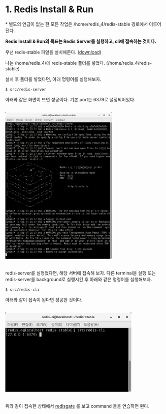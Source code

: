 # 1. Redis Install & Run

\* 별도의 언급이 없는 한 모든 작업은 /home/redis_4/redis-stable 경로에서 이루어진다. 

**Redis Install & Run의 목표는 Redis Server를 실행하고, cli에 접속하는 것이다.**

우선 redis-stable 파일을 설치해준다. ([download](https://redis.io/download))

나는 /home/redis_4/에 redis-stable 폴더를 넣었다. (/home/redis_4/redis-stable)

설치 후 폴더를 넣었다면, 아래 명령어를 실행해보자.

    $ src/redis-server


아래와 같은 화면이 뜨면 성공이다. 기본 port는 6379로 설정되어있다.

<br /><img src="./img/img01.png" width="336px">

<br />redis-server를 실행했다면, 해당 서버에 접속해 보자. 다른 terminal을 실행 또는 redis-server를 background로 실행시킨 후 아래와 같은 명령어를 실행해보자.

    $ src/redis-cli

아래와 같이 접속이 된다면 성공한 것이다.

<br /><img src="./img/img02.png" width="397px">

<br />위와 같이 접속한 상태에서 [redisgate](http://redisgate.jp/redis/introduction/redis_intro.php) 를 보고 command 들을 연습하면 된다.